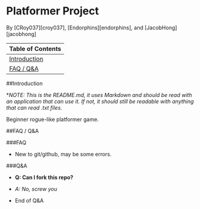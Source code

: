 # Platformer Project

By [CRoy037][croy037], [Endorphins][endorphins], and [JacobHong][jacobhong]

| Table of Contents                     |
|---------------------------------------|
| [Introduction](#introduction)         |
| [FAQ / Q&A](#faq)                     |

<a name="introduction"></a>
##Introduction

 **NOTE: This is the README.md, it uses Markdown and should be read with an application that can use it. If not, it should still be readable with anything that can read *.txt files.** 

Beginner rogue-like platformer game.

<a name="faq"></a>
##FAQ / Q&A

###FAQ

* New to git/github, may be some errors.

###Q&A

* **Q: Can I fork this repo?**
 * _A: No, screw you_

* End of Q&A